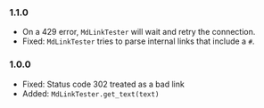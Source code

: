 ### 1.1.0

- On a 429 error, `MdLinkTester` will wait and retry the connection.
- Fixed: `MdLinkTester` tries to parse internal links that include a `#`.

### 1.0.0

- Fixed: Status code 302 treated as a bad link
- Added: `MdLinkTester.get_text(text)`